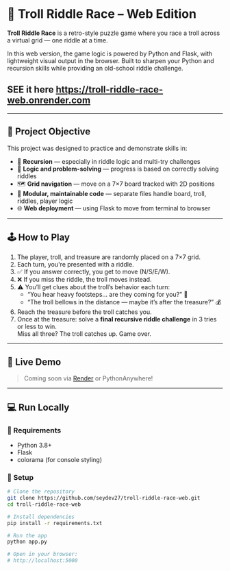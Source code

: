# 🧌 Troll Riddle Race – Web Edition

**Troll Riddle Race** is a retro-style puzzle game where you race a troll across a virtual grid — one riddle at a time.

In this web version, the game logic is powered by Python and Flask, with lightweight visual output in the browser. Built to sharpen your Python and recursion skills while providing an old-school riddle challenge.

## SEE it here https://troll-riddle-race-web.onrender.com

---

## 🎯 Project Objective

This project was designed to practice and demonstrate skills in:

- 🔁 **Recursion** — especially in riddle logic and multi-try challenges  
- 🧠 **Logic and problem-solving** — progress is based on correctly solving riddles  
- 🗺️ **Grid navigation** — move on a 7×7 board tracked with 2D positions  
- 🧩 **Modular, maintainable code** — separate files handle board, troll, riddles, player logic  
- 🌐 **Web deployment** — using Flask to move from terminal to browser

---

## 🕹️ How to Play

1. The player, troll, and treasure are randomly placed on a 7×7 grid.
2. Each turn, you're presented with a riddle.
3. ✅ If you answer correctly, you get to move (N/S/E/W).
4. ❌ If you miss the riddle, the troll moves instead.
5. ⚠️ You’ll get clues about the troll’s behavior each turn:
   - “You hear heavy footsteps… are they coming for you?” 😬  
   - “The troll bellows in the distance — maybe it’s after the treasure?” 💰
6. Reach the treasure before the troll catches you.
7. Once at the treasure: solve a **final recursive riddle challenge** in 3 tries or less to win.  
   Miss all three? The troll catches up. Game over.

---

## 🚀 Live Demo

> Coming soon via [Render](https://render.com) or PythonAnywhere!

---

## 💻 Run Locally

### 🧱 Requirements

- Python 3.8+
- Flask  
- colorama (for console styling)

### 🧰 Setup

```bash
# Clone the repository
git clone https://github.com/seydev27/troll-riddle-race-web.git
cd troll-riddle-race-web

# Install dependencies
pip install -r requirements.txt

# Run the app
python app.py

# Open in your browser:
# http://localhost:5000
